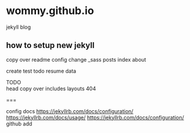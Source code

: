 # wommy.github.io
jekyll blog



## how to setup new jekyll
copy over
  readme
  config
    change _sass
  posts
  index
  about

create
  test
  todo
  resume
  data


TODO  
  head
  copy over
    includes
    layouts
  404


===

config docs
  https://jekyllrb.com/docs/configuration/
  https://jekyllrb.com/docs/usage/
  https://jekyllrb.com/docs/configuration/
github
  add 
  